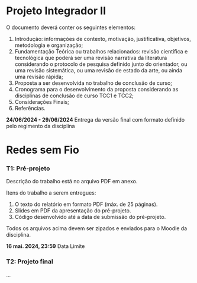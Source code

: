 # Projeto Integrador II

O documento deverá conter os seguintes elementos:

1. Introdução: informações de contexto, motivação, justificativa, objetivos, metodologia e organização;
2. Fundamentação Teórica ou trabalhos relacionados: revisão científica e tecnológica que poderá ser uma revisão narrativa da literatura considerando o protocolo de pesquisa definido junto do orientador, ou uma revisão sistemática, ou uma revisão de estado da arte, ou ainda uma revisão rápida;
3. Proposta a ser desenvolvida no trabalho de conclusão de curso;
4. Cronograma para o desenvolvimento da proposta considerando as disciplinas de conclusão de curso TCC1 e TCC2;
5. Considerações Finais;
6. Referências.

**24/06/2024 - 29/06/2024**
Entrega da versão final com formato definido pelo regimento da disciplina

# Redes sem Fio

### T1: Pré-projeto

Descrição do trabalho está no arquivo PDF em anexo.

Itens do trabalho a serem entregues:

1. O texto do relatório em formato PDF (máx. de 25 páginas).
2. Slides em PDF da apresentação do pré-projeto.
3. Código desenvolvido até a data de submissão do pré-projeto.

Todos os arquivos acima devem ser zipados e enviados para o Moodle da disciplina.

**16 mai. 2024, 23:59**
Data Limite

### T2: Projeto final

...